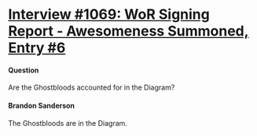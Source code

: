 # [Interview #1069: WoR Signing Report - Awesomeness Summoned, Entry #6](https://www.theoryland.com/intvmain.php?i=1069#6)

#### Question

Are the Ghostbloods accounted for in the Diagram?

#### Brandon Sanderson

The Ghostbloods are in the Diagram.

